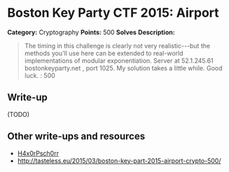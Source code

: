 # Boston Key Party CTF 2015: Airport

**Category:** Cryptography
**Points:** 500
**Solves** 
**Description:**

> The timing in this challenge is clearly not very realistic---but the methods you'll use here can be extended to real-world implementations of modular exponentiation. Server at 52.1.245.61 bostonkeyparty.net , port 1025. My solution takes a little while. Good luck. : 500

## Write-up

(TODO)

## Other write-ups and resources

* [H4x0rPsch0rr](http://hxp.io/blog/11/BkP%20CTF%202015:%20crypto500%20%22Airport%22/)
* <http://tasteless.eu/2015/03/boston-key-part-2015-airport-crypto-500/>
